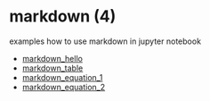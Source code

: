 # markdown (4)
examples how to use markdown in jupyter notebook

+ [markdown_hello](markdown_hello.ipynb)
+ [markdown_table](markdown_table.ipynb)
+ [markdown_equation_1](markdown_equation_1.ipynb)
+ [markdown_equation_2](markdown_equation_2.ipynb)

